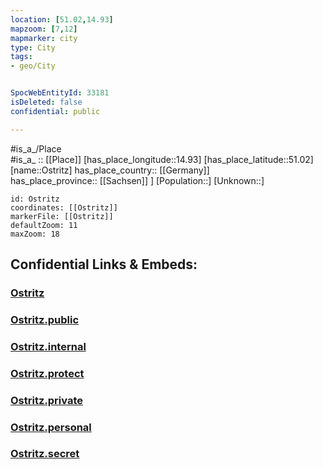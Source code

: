 ```yaml
---
location: [51.02,14.93] 
mapzoom: [7,12] 
mapmarker: city 
type: City
tags:
- geo/City


SpocWebEntityId: 33181
isDeleted: false
confidential: public

---
```

#is_a_/Place  
#is_a_ :: [[Place]] 
[has_place_longitude::14.93] 
[has_place_latitude::51.02] 
[name::Ostritz] 
has_place_country:: [[Germany]]  
has_place_province:: [[Sachsen]] ] 
[Population::] 
[Unknown::] 


```leaflet
id: Ostritz
coordinates: [[Ostritz]] 
markerFile: [[Ostritz]] 
defaultZoom: 11 
maxZoom: 18
```


## Confidential Links & Embeds: 

### [Ostritz](/_Standards/Earth/Continent/Europe/Europe~Central/Germany/Germany~East/Sachsen/counties~Sachsen/Görlitz/cities~Görlitz/Ostritz.md) 

### [Ostritz.public](/_public/Earth/Continent/Europe/Europe~Central/Germany/Germany~East/Sachsen/counties~Sachsen/Görlitz/cities~Görlitz/Ostritz.public.md) 

### [Ostritz.internal](/_internal/Earth/Continent/Europe/Europe~Central/Germany/Germany~East/Sachsen/counties~Sachsen/Görlitz/cities~Görlitz/Ostritz.internal.md) 

### [Ostritz.protect](/_protect/Earth/Continent/Europe/Europe~Central/Germany/Germany~East/Sachsen/counties~Sachsen/Görlitz/cities~Görlitz/Ostritz.protect.md) 

### [Ostritz.private](/_private/Earth/Continent/Europe/Europe~Central/Germany/Germany~East/Sachsen/counties~Sachsen/Görlitz/cities~Görlitz/Ostritz.private.md) 

### [Ostritz.personal](/_personal/Earth/Continent/Europe/Europe~Central/Germany/Germany~East/Sachsen/counties~Sachsen/Görlitz/cities~Görlitz/Ostritz.personal.md) 

### [Ostritz.secret](/_secret/Earth/Continent/Europe/Europe~Central/Germany/Germany~East/Sachsen/counties~Sachsen/Görlitz/cities~Görlitz/Ostritz.secret.md)

